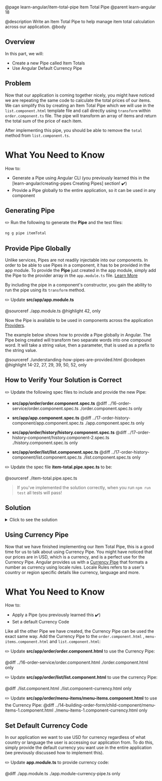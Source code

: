 @page learn-angular/item-total-pipe Item Total Pipe
@parent learn-angular 18

@description Write an Item Total Pipe to help manage item total calculation across our application.
@body

## Overview

In this part, we will:

- Create a new Pipe called Item Totals
- Use Angular Default Currency Pipe

## Problem

Now that our application is coming together nicely, you might have noticed we are repeating the same code to calculate the total prices of our items.
We can simplify this by creating an Item Total Pipe which we will use in the `list.component.html` template file and call directly using `transform` within `order.component.ts` file. The pipe will transform an array of items and return the total sum of the price of each item.

After implementing this pipe, you should be able to remove the `total` method from `list.component.ts`.

# What You Need to Know

How to:

- Generate a Pipe using Angular CLI (you previously learned this in the [learn-angular/creating-pipes Creating Pipes] section! ✔️)
- Provide a Pipe globally to the entire application, so it can be used in any component

## Generating Pipe

✏️ Run the following to generate the **Pipe** and the test files:

```bash
ng g pipe itemTotal
```

## Provide Pipe Globally

Unlike services, Pipes are not readily injectable into our components. In order to be able to use Pipes in a component, it has to be provided in the app module.
To provide the **Pipe** just created in the app module, simply add the Pipe to the provider array in the `app.module.ts` file. [Learn More](https://angular.io/guide/providers)

By including the pipe in a component's constructor, you gain the ability to run the pipe using its `transform` method.

✏️ Update **src/app/app.module.ts**

@sourceref ./app.module.ts
@highlight 42, only

Now the Pipe is available to be used in components across the application <a href="https://angular.io/guide/providers" target="\_blank">Providers</a>.

The example below shows how to provide a Pipe globally in Angular. The Pipe being created will transform two separate words into one compound word. It will take a string value, then a parameter, that is used as a prefix to the string value.

@sourceref ./understanding-how-pipes-are-provided.html
@codepen
@highlight 14-22, 27, 29, 39, 50, 52, only

## How to Verify Your Solution is Correct

✏️ Update the following spec files to include and provide the new Pipe:

- **src/app/order/order.component.spec.ts**
  @diff ../16-order-service/order.component.spec.ts ./order.component.spec.ts only

- **src/app/app.component.spec.ts**
  @diff ../17-order-history-component/app.component.spec.ts ./app.component.spec.ts only

- **src/app/order/history/history.component.spec.ts**
  @diff ../17-order-history-component/history.component-2.spec.ts ./history.component.spec.ts only

- **src/app/order/list/list.component.spec.ts**
  @diff ../17-order-history-component/list.component.spec.ts ./list.component.spec.ts only

✏️ Update the spec file **item-total.pipe.spec.ts** to be:

@sourceref ./item-total.pipe.spec.ts

> If you've implemented the solution correctly, when you run `npm run test` all tests will pass!

## Solution

<details>
<summary>Click to see the solution</summary>
✏️ Update **src/app/item-total.pipe.ts** to:

@sourceref ./item-total.pipe.ts

✏️ Update **src/app/order/order.component.ts** to use the item total Pipe:

@diff ../16-order-service/order.component-solution.ts ./order.component-solution.ts only

✏️ Update **src/app/order/list/list.component.html** to use the item total Pipe:

@diff ../17-order-history-component/list.component.html ./list.component.html only

</details>

## Using Currency Pipe

Now that we have finished implementing our Item Total Pipe, this is a good time for us to talk about using Currency Pipe. You might have noticed that our prices are in USD, which is a currency, and is a perfect use for the Currency Pipe.
Angular provides us with a [Currency Pipe](https://angular.io/api/common/CurrencyPipe) that formats a number as currency using locale rules. Locale Rules refers to a user's country or region specific details like currency, language and more.

# What You Need to Know

How to:

- Apply a Pipe (you previously learned this ✔️)
- Set a default Currency Code

Like all the other Pipe we have created, the Currency Pipe can be used the exact same way.
Add the Currency Pipe to the `order.component.html` , `menu-items.component.html` and `list.component.html`:

✏️ Update **src/app/order/order.component.html** to use the Currency Pipe:

@diff ../16-order-service/order.component.html ./order.component.html only

✏️ Update **src/app/order/list/list.component.html** to use the currency Pipe:

@diff ./list.component.html ./list.component-currency.html only

✏️ Update **src/app/order/menu-items/menu-items.component.html** to use the Currency Pipe:
@diff ../14-building-order-form/child-component/menu-items-1.component.html ./menu-items-1.component-currency.html only

## Set Default Currency Code

In our application we want to use USD for currency regardless of what country or language the user is accessing our application from.
To do this, simply provide the default currency you want use in the entire application (we previously discussed how to implement this).

✏️ Update **app.module.ts** to provide currency code:

@diff ./app.module.ts ./app.module-currency-pipe.ts only
